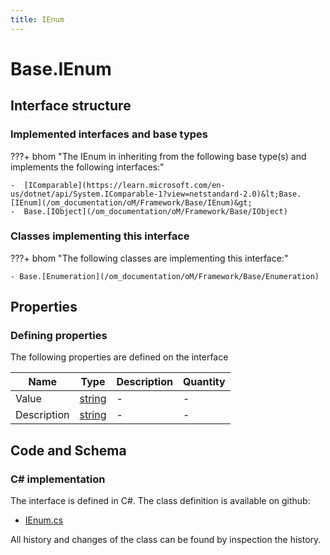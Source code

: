 ```yaml
---
title: IEnum
---
```


# Base.IEnum



## Interface structure

### Implemented interfaces and base types

???+ bhom "The IEnum in inheriting from the following base type(s) and implements the following interfaces:"

    -  [IComparable](https://learn.microsoft.com/en-us/dotnet/api/System.IComparable-1?view=netstandard-2.0)&lt;Base.[IEnum](/om_documentation/oM/Framework/Base/IEnum)&gt;
    -  Base.[IObject](/om_documentation/oM/Framework/Base/IObject)


### Classes implementing this interface

???+ bhom "The following classes are implementing this interface:"

    - Base.[Enumeration](/om_documentation/oM/Framework/Base/Enumeration)


## Properties



### Defining properties

The following properties are defined on the interface

| Name             | Type             | Description      | Quantity         |
|------------------|------------------|------------------|------------------|
| Value | [string](https://learn.microsoft.com/en-us/dotnet/api/System.String?view=netstandard-2.0) | - | - |
| Description | [string](https://learn.microsoft.com/en-us/dotnet/api/System.String?view=netstandard-2.0) | - | - |


## Code and Schema

### C# implementation

The interface is defined in C#. The class definition is available on github:

- [IEnum.cs](https://github.com/BHoM/BHoM/blob/develop/BHoM/Interface/IEnum.cs)

All history and changes of the class can be found by inspection the history.
